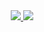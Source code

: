 <div align="center">
    <a href="#">
        <img src="https://tanjeffreyz02-github-overview.herokuapp.com/?name=asdf" />
        <img src="https://tanjeffreyz02-github-overview.herokuapp.com/?name=asdf" />
    </a>
</div>
